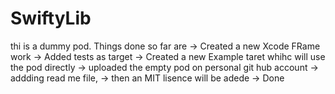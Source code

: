 # SwiftyLib
thi is a dummy pod. 
Things done so far are
-> Created a new Xcode FRame work 
-> Added tests as target 
-> Created a new Example taret whihc will use the pod directly
-> uploaded the empty pod on personal git hub account 
-> addding read me file, 
-> then an MIT lisence will be adede 
-> Done
